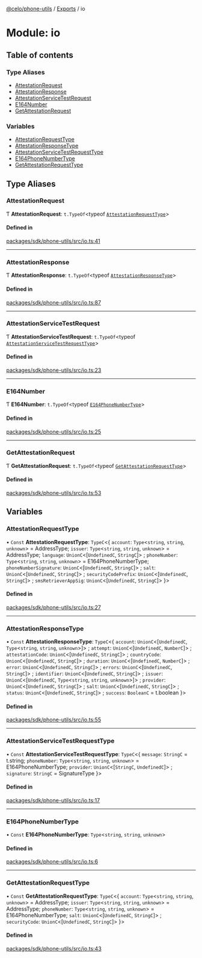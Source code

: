 [@celo/phone-utils](../README.md) / [Exports](../modules.md) / io

# Module: io

## Table of contents

### Type Aliases

- [AttestationRequest](io.md#attestationrequest)
- [AttestationResponse](io.md#attestationresponse)
- [AttestationServiceTestRequest](io.md#attestationservicetestrequest)
- [E164Number](io.md#e164number)
- [GetAttestationRequest](io.md#getattestationrequest)

### Variables

- [AttestationRequestType](io.md#attestationrequesttype)
- [AttestationResponseType](io.md#attestationresponsetype)
- [AttestationServiceTestRequestType](io.md#attestationservicetestrequesttype)
- [E164PhoneNumberType](io.md#e164phonenumbertype)
- [GetAttestationRequestType](io.md#getattestationrequesttype)

## Type Aliases

### AttestationRequest

Ƭ **AttestationRequest**: `t.TypeOf`\<typeof [`AttestationRequestType`](io.md#attestationrequesttype)\>

#### Defined in

[packages/sdk/phone-utils/src/io.ts:41](https://github.com/celo-org/developer-tooling/blob/master/packages/sdk/phone-utils/src/io.ts#L41)

___

### AttestationResponse

Ƭ **AttestationResponse**: `t.TypeOf`\<typeof [`AttestationResponseType`](io.md#attestationresponsetype)\>

#### Defined in

[packages/sdk/phone-utils/src/io.ts:87](https://github.com/celo-org/developer-tooling/blob/master/packages/sdk/phone-utils/src/io.ts#L87)

___

### AttestationServiceTestRequest

Ƭ **AttestationServiceTestRequest**: `t.TypeOf`\<typeof [`AttestationServiceTestRequestType`](io.md#attestationservicetestrequesttype)\>

#### Defined in

[packages/sdk/phone-utils/src/io.ts:23](https://github.com/celo-org/developer-tooling/blob/master/packages/sdk/phone-utils/src/io.ts#L23)

___

### E164Number

Ƭ **E164Number**: `t.TypeOf`\<typeof [`E164PhoneNumberType`](io.md#e164phonenumbertype)\>

#### Defined in

[packages/sdk/phone-utils/src/io.ts:25](https://github.com/celo-org/developer-tooling/blob/master/packages/sdk/phone-utils/src/io.ts#L25)

___

### GetAttestationRequest

Ƭ **GetAttestationRequest**: `t.TypeOf`\<typeof [`GetAttestationRequestType`](io.md#getattestationrequesttype)\>

#### Defined in

[packages/sdk/phone-utils/src/io.ts:53](https://github.com/celo-org/developer-tooling/blob/master/packages/sdk/phone-utils/src/io.ts#L53)

## Variables

### AttestationRequestType

• `Const` **AttestationRequestType**: `TypeC`\<\{ `account`: `Type`\<`string`, `string`, `unknown`\> = AddressType; `issuer`: `Type`\<`string`, `string`, `unknown`\> = AddressType; `language`: `UnionC`\<[`UndefinedC`, `StringC`]\> ; `phoneNumber`: `Type`\<`string`, `string`, `unknown`\> = E164PhoneNumberType; `phoneNumberSignature`: `UnionC`\<[`UndefinedC`, `StringC`]\> ; `salt`: `UnionC`\<[`UndefinedC`, `StringC`]\> ; `securityCodePrefix`: `UnionC`\<[`UndefinedC`, `StringC`]\> ; `smsRetrieverAppSig`: `UnionC`\<[`UndefinedC`, `StringC`]\>  }\>

#### Defined in

[packages/sdk/phone-utils/src/io.ts:27](https://github.com/celo-org/developer-tooling/blob/master/packages/sdk/phone-utils/src/io.ts#L27)

___

### AttestationResponseType

• `Const` **AttestationResponseType**: `TypeC`\<\{ `account`: `UnionC`\<[`UndefinedC`, `Type`\<`string`, `string`, `unknown`\>]\> ; `attempt`: `UnionC`\<[`UndefinedC`, `NumberC`]\> ; `attestationCode`: `UnionC`\<[`UndefinedC`, `StringC`]\> ; `countryCode`: `UnionC`\<[`UndefinedC`, `StringC`]\> ; `duration`: `UnionC`\<[`UndefinedC`, `NumberC`]\> ; `error`: `UnionC`\<[`UndefinedC`, `StringC`]\> ; `errors`: `UnionC`\<[`UndefinedC`, `StringC`]\> ; `identifier`: `UnionC`\<[`UndefinedC`, `StringC`]\> ; `issuer`: `UnionC`\<[`UndefinedC`, `Type`\<`string`, `string`, `unknown`\>]\> ; `provider`: `UnionC`\<[`UndefinedC`, `StringC`]\> ; `salt`: `UnionC`\<[`UndefinedC`, `StringC`]\> ; `status`: `UnionC`\<[`UndefinedC`, `StringC`]\> ; `success`: `BooleanC` = t.boolean }\>

#### Defined in

[packages/sdk/phone-utils/src/io.ts:55](https://github.com/celo-org/developer-tooling/blob/master/packages/sdk/phone-utils/src/io.ts#L55)

___

### AttestationServiceTestRequestType

• `Const` **AttestationServiceTestRequestType**: `TypeC`\<\{ `message`: `StringC` = t.string; `phoneNumber`: `Type`\<`string`, `string`, `unknown`\> = E164PhoneNumberType; `provider`: `UnionC`\<[`StringC`, `UndefinedC`]\> ; `signature`: `StringC` = SignatureType }\>

#### Defined in

[packages/sdk/phone-utils/src/io.ts:17](https://github.com/celo-org/developer-tooling/blob/master/packages/sdk/phone-utils/src/io.ts#L17)

___

### E164PhoneNumberType

• `Const` **E164PhoneNumberType**: `Type`\<`string`, `string`, `unknown`\>

#### Defined in

[packages/sdk/phone-utils/src/io.ts:6](https://github.com/celo-org/developer-tooling/blob/master/packages/sdk/phone-utils/src/io.ts#L6)

___

### GetAttestationRequestType

• `Const` **GetAttestationRequestType**: `TypeC`\<\{ `account`: `Type`\<`string`, `string`, `unknown`\> = AddressType; `issuer`: `Type`\<`string`, `string`, `unknown`\> = AddressType; `phoneNumber`: `Type`\<`string`, `string`, `unknown`\> = E164PhoneNumberType; `salt`: `UnionC`\<[`UndefinedC`, `StringC`]\> ; `securityCode`: `UnionC`\<[`UndefinedC`, `StringC`]\>  }\>

#### Defined in

[packages/sdk/phone-utils/src/io.ts:43](https://github.com/celo-org/developer-tooling/blob/master/packages/sdk/phone-utils/src/io.ts#L43)
